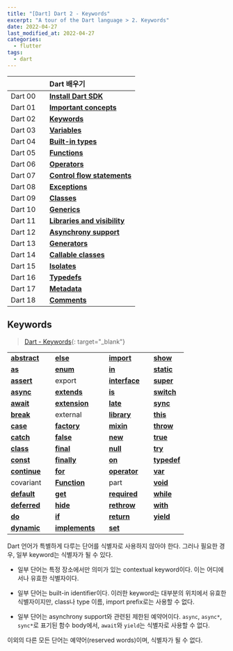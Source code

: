 ```yaml
---
title: "[Dart] Dart 2 - Keywords"
excerpt: "A tour of the Dart language > 2. Keywords"
date: 2022-04-27
last_modified_at: 2022-04-27
categories:
  - flutter
tags:
  - dart
---
```


|||Dart 배우기|
|:---:|:---:|:---|
|Dart 00||**[Install Dart SDK](https://burningfalls.github.io/flutter/dart00-install-dart-sdk/)**|
|Dart 01||**[Important concepts](https://burningfalls.github.io/flutter/dart01-important-concepts/)**|
|Dart 02||**[Keywords](https://burningfalls.github.io/flutter/dart02-keywords/)**|
|Dart 03||**[Variables](https://burningfalls.github.io/flutter/dart03-variables/)**|
|Dart 04||**[Built-in types](https://burningfalls.github.io/flutter/dart04-built-in-types/)**|
|Dart 05||**[Functions](https://burningfalls.github.io/flutter/dart05-functions/)**|
|Dart 06||**[Operators](https://burningfalls.github.io/flutter/dart06-operators/)**|
|Dart 07||**[Control flow statements](https://burningfalls.github.io/flutter/dart07-control-flow-statements/)**|
|Dart 08||**[Exceptions](https://burningfalls.github.io/flutter/dart08-exceptions/)**|
|Dart 09||**[Classes](https://burningfalls.github.io/flutter/dart09-classes/)**|
|Dart 10||**[Generics](https://burningfalls.github.io/flutter/dart10-generics/)**|
|Dart 11||**[Libraries and visibility](https://burningfalls.github.io/flutter/dart11-libraries-and-visibility/)**|
|Dart 12||**[Asynchrony support](https://burningfalls.github.io/flutter/dart12-asynchrony-support/)**|
|Dart 13||**[Generators](https://burningfalls.github.io/flutter/dart13-generators/)**|
|Dart 14||**[Callable classes](https://burningfalls.github.io/flutter/dart14-callable-classes/)**|
|Dart 15||**[Isolates](https://burningfalls.github.io/flutter/dart15-isolates/)**|
|Dart 16||**[Typedefs](https://burningfalls.github.io/flutter/dart16-typedefs/)**|
|Dart 17||**[Metadata](https://burningfalls.github.io/flutter/dart17-metadata/)**|
|Dart 18||**[Comments](https://burningfalls.github.io/flutter/dart18-comments/)**|

## Keywords

> [Dart - Keywords](https://dart.dev/guides/language/language-tour#keywords){: target="_blank"}

||||||||
|:---|---|:---|---|:---|---|:---|
|**[abstract](https://burningfalls.github.io/flutter/dart09-classes/#7-abstract-classes)**||**[else](https://burningfalls.github.io/flutter/dart07-control-flow-statements/#1-if-and-else)**||**[import](https://burningfalls.github.io/flutter/dart11-libraries-and-visibility/#1-using-libraries)**||**[show](https://burningfalls.github.io/flutter/dart11-libraries-and-visibility/#b-importing-only-part-of-a-library)**|
|**[as](https://burningfalls.github.io/flutter/dart06-operators/#3-type-test-operators)**||**[enum](https://burningfalls.github.io/flutter/dart09-classes/#11-enumerated-types)**||**[in](https://burningfalls.github.io/flutter/dart07-control-flow-statements/#2-for-loops)**||**[static](https://burningfalls.github.io/flutter/dart09-classes/#13-class-variables-and-methods)**|
|**[assert](https://burningfalls.github.io/flutter/dart07-control-flow-statements/#6-assert)**||export||**[interface](https://burningfalls.github.io/flutter/dart09-classes/#8-implicit-interfaces)**||**[super](https://burningfalls.github.io/flutter/dart09-classes/#9-extending-a-class)**|
|**[async](https://burningfalls.github.io/flutter/dart12-asynchrony-support/#asynchrony-support)**||**[extends](https://burningfalls.github.io/flutter/dart09-classes/#9-extending-a-class)**||**[is](https://burningfalls.github.io/flutter/dart06-operators/#3-type-test-operators)**||**[switch](https://burningfalls.github.io/flutter/dart07-control-flow-statements/#5-switch-and-case)**|
|**[await](https://burningfalls.github.io/flutter/dart12-asynchrony-support/#asynchrony-support)**||**[extension](https://burningfalls.github.io/flutter/dart09-classes/#10-extension-methods)**||**[late](https://burningfalls.github.io/flutter/dart03-variables/#2-late-variables)**||**[sync](https://burningfalls.github.io/flutter/dart13-generators/#generators)**|
|**[break](https://burningfalls.github.io/flutter/dart07-control-flow-statements/#4-break-and-continue)**||external||**[library](https://burningfalls.github.io/flutter/dart11-libraries-and-visibility/#libraries-and-visibility)**||**[this](https://burningfalls.github.io/flutter/dart09-classes/#5-constructors)**|
|**[case](https://burningfalls.github.io/flutter/dart07-control-flow-statements/#5-switch-and-case)**||**[factory](https://burningfalls.github.io/flutter/dart09-classes/#i-factory-constructors)**||**[mixin](https://burningfalls.github.io/flutter/dart09-classes/#12-adding-features-to-a-class-mixins)**||**[throw](https://burningfalls.github.io/flutter/dart08-exceptions/#1-throw)**|
|**[catch](https://burningfalls.github.io/flutter/dart08-exceptions/#2-catch)**||**[false](https://burningfalls.github.io/flutter/dart04-built-in-types/#3-booleans)**||**[new](https://burningfalls.github.io/flutter/dart09-classes/#2-using-constructors)**||**[true](https://burningfalls.github.io/flutter/dart04-built-in-types/#3-booleans)**|
|**[class](https://burningfalls.github.io/flutter/dart09-classes/#4-instance-variables)**||**[final](https://burningfalls.github.io/flutter/dart03-variables/#3-final-and-const)**||**[null](https://burningfalls.github.io/flutter/dart03-variables/#1-default-value)**||**[try](https://burningfalls.github.io/flutter/dart08-exceptions/#2-catch)**|
|**[const](https://burningfalls.github.io/flutter/dart03-variables/#3-final-and-const)**||**[finally](https://burningfalls.github.io/flutter/dart08-exceptions/#3-finally)**||**[on](https://burningfalls.github.io/flutter/dart08-exceptions/#2-catch)**||**[typedef](https://burningfalls.github.io/flutter/dart16-typedefs/#typedefs)**|
|**[continue](https://burningfalls.github.io/flutter/dart07-control-flow-statements/#4-break-and-continue)**||**[for](https://burningfalls.github.io/flutter/dart07-control-flow-statements/#2-for-loops)**||**[operator](https://burningfalls.github.io/flutter/dart09-classes/#b-operators)**||**[var](https://burningfalls.github.io/flutter/dart03-variables/#variables)**|
|covariant||**[Function](https://burningfalls.github.io/flutter/dart05-functions/#functions)**||part||**[void](https://burningfalls.github.io/flutter/dart04-built-in-types/#built-in-types)**|
|**[default](https://burningfalls.github.io/flutter/dart07-control-flow-statements/#5-switch-and-case)**||**[get](https://burningfalls.github.io/flutter/dart09-classes/#c-getters-and-setters)**||**[required](https://burningfalls.github.io/flutter/dart05-functions/#a-named-parameters)**||**[while](https://burningfalls.github.io/flutter/dart07-control-flow-statements/#3-while-and-do-while)**|
|**[deferred](https://burningfalls.github.io/flutter/dart11-libraries-and-visibility/#c-lazily-loading-a-library)**||**[hide](https://burningfalls.github.io/flutter/dart11-libraries-and-visibility/#b-importing-only-part-of-a-library)**||**[rethrow](https://burningfalls.github.io/flutter/dart08-exceptions/#2-catch)**||**[with](https://burningfalls.github.io/flutter/dart09-classes/#12-adding-features-to-a-class-mixins)**|
|**[do](https://burningfalls.github.io/flutter/dart07-control-flow-statements/#3-while-and-do-while)**||**[if](https://burningfalls.github.io/flutter/dart07-control-flow-statements/#1-if-and-else)**||**[return](https://burningfalls.github.io/flutter/dart05-functions/#functions)**||**[yield](https://burningfalls.github.io/flutter/dart13-generators/#generators)**|
|**[dynamic](https://burningfalls.github.io/flutter/dart01-important-concepts/)**||**[implements](https://burningfalls.github.io/flutter/dart09-classes/#8-implicit-interfaces)**||**[set](https://burningfalls.github.io/flutter/dart09-classes/#c-getters-and-setters)**|||

Dart 언어가 특별하게 다루는 단어를 식별자로 사용하지 않아야 한다. 그러나 필요한 경우, 일부 keyword는 식별자가 될 수 있다.

* 일부 단어는 특정 장소에서만 의미가 있는 contextual keyword이다. 이는 어디에서나 유효한 식별자이다.

* 일부 단어는 built-in identifier이다. 이러한 keyword는 대부분의 위치에서 유효한 식별자이지만, class나 type 이름, import prefix로는 사용할 수 없다.

* 일부 단어는 asynchrony support와 관련된 제한된 예약어이다. `async`, `async*`, `sync*`로 표기된 함수 body에서, `await`와 `yield`는 식별자로 사용할 수 없다.

이외의 다른 모든 단어는 예약어(reserved words)이며, 식별자가 될 수 없다.